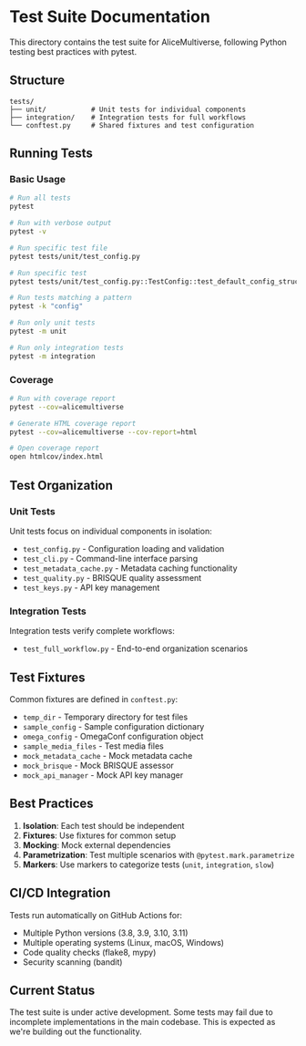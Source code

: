 # Test Suite Documentation

This directory contains the test suite for AliceMultiverse, following Python testing best practices with pytest.

## Structure

```
tests/
├── unit/           # Unit tests for individual components
├── integration/    # Integration tests for full workflows
└── conftest.py     # Shared fixtures and test configuration
```

## Running Tests

### Basic Usage

```bash
# Run all tests
pytest

# Run with verbose output
pytest -v

# Run specific test file
pytest tests/unit/test_config.py

# Run specific test
pytest tests/unit/test_config.py::TestConfig::test_default_config_structure

# Run tests matching a pattern
pytest -k "config"

# Run only unit tests
pytest -m unit

# Run only integration tests
pytest -m integration
```

### Coverage

```bash
# Run with coverage report
pytest --cov=alicemultiverse

# Generate HTML coverage report
pytest --cov=alicemultiverse --cov-report=html

# Open coverage report
open htmlcov/index.html
```

## Test Organization

### Unit Tests

Unit tests focus on individual components in isolation:

- `test_config.py` - Configuration loading and validation
- `test_cli.py` - Command-line interface parsing
- `test_metadata_cache.py` - Metadata caching functionality
- `test_quality.py` - BRISQUE quality assessment
- `test_keys.py` - API key management

### Integration Tests

Integration tests verify complete workflows:

- `test_full_workflow.py` - End-to-end organization scenarios

## Test Fixtures

Common fixtures are defined in `conftest.py`:

- `temp_dir` - Temporary directory for test files
- `sample_config` - Sample configuration dictionary
- `omega_config` - OmegaConf configuration object
- `sample_media_files` - Test media files
- `mock_metadata_cache` - Mock metadata cache
- `mock_brisque` - Mock BRISQUE assessor
- `mock_api_manager` - Mock API key manager

## Best Practices

1. **Isolation**: Each test should be independent
2. **Fixtures**: Use fixtures for common setup
3. **Mocking**: Mock external dependencies
4. **Parametrization**: Test multiple scenarios with `@pytest.mark.parametrize`
5. **Markers**: Use markers to categorize tests (`unit`, `integration`, `slow`)

## CI/CD Integration

Tests run automatically on GitHub Actions for:
- Multiple Python versions (3.8, 3.9, 3.10, 3.11)
- Multiple operating systems (Linux, macOS, Windows)
- Code quality checks (flake8, mypy)
- Security scanning (bandit)

## Current Status

The test suite is under active development. Some tests may fail due to incomplete implementations in the main codebase. This is expected as we're building out the functionality.